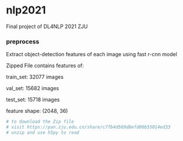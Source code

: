 # nlp2021
Final project of DL4NLP 2021 ZJU


### preprocess

Extract object-detection features of each image using fast r-cnn model

Zipped File contains features of:

train_set: 32077 images

val_set: 15682 images

test_set: 15718 images

feature shape: (2048, 36)

```bash
# to download the Zip file
# visit https://pan.zju.edu.cn/share/c7fb4d569d8efd00b55014ed33
# unzip and use h5py to read
```

